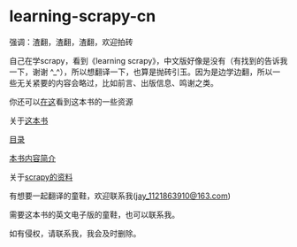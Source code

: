 # learning-scrapy-cn

强调：渣翻，渣翻，渣翻，欢迎拍砖

自己在学scrapy，看到《learning scrapy》，中文版好像是没有（有找到的告诉我一下，谢谢 ^_^），所以想翻译一下，也算是抛砖引玉。因为是边学边翻，所以一些无关紧要的内容会略过，比如前言、出版信息、鸣谢之类。

你还可以[在这](https://github.com/scalingexcellence/scrapybook)看到这本书的一些资源

关于[这本书](https://book.douban.com/subject/26708820/)

[目录](https://github.com/jay3zhang/learning-scrapy-cn/blob/master/%E7%9B%AE%E5%BD%95.md)

[本书内容简介](https://github.com/jay3zhang/learning-scrapy-cn/blob/master/%E6%9C%AC%E4%B9%A6%E5%86%85%E5%AE%B9%E7%AE%80%E4%BB%8B.md)

关于[scrapy的资料](https://github.com/scrapy/scrapy/wiki)

有想要一起翻译的童鞋，欢迎联系我(jay_1121863910@163.com)

需要这本书的英文电子版的童鞋，也可以联系我。

如有侵权，请联系我，我会及时删除。
